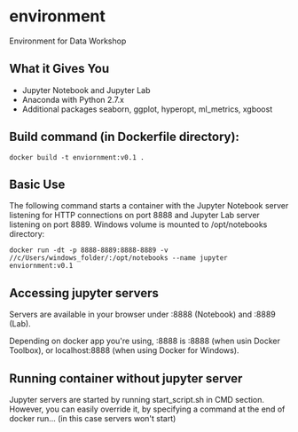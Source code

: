 # environment
Environment for Data Workshop

## What it Gives You
* Jupyter Notebook and Jupyter Lab
* Anaconda with Python 2.7.x
* Additional packages seaborn, ggplot, hyperopt, ml_metrics, xgboost

## Build command (in Dockerfile directory):
```
docker build -t enviornment:v0.1 .
```

## Basic Use

The following command starts a container with the Jupyter Notebook server listening for HTTP connections on port 8888 and Jupyter Lab server listening on port 8889. Windows volume is mounted to /opt/notebooks directory:

```
docker run -dt -p 8888-8889:8888-8889 -v //c/Users/windows_folder/:/opt/notebooks --name jupyter enviornment:v0.1
```

## Accessing jupyter servers

Servers are available in your browser under <localhost>:8888 (Notebook) and <localhost>:8889 (Lab).

Depending on docker app you're using, <localhost>:8888 is <docker-machine ip>:8888 (when usin Docker Toolbox), or localhost:8888 (when using Docker for Windows).  

## Running container without jupyter server

Jupyter servers are started by running start_script.sh in CMD section. However, you can easily override it, by specifying a command at the end of docker run... (in this case servers won't start)